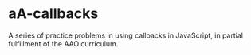 # aA-callbacks

A series of practice problems in using callbacks in JavaScript, in partial fulfillment of the AAO curriculum.
